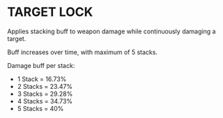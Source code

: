 # TARGET LOCK

Applies stacking buff to weapon damage while continuously damaging a target.

Buff increases over time, with maximum of 5 stacks.

Damage buff per stack:
* 1 Stack = 16.73% 
* 2 Stacks = 23.47% 
* 3 Stacks = 29.28% 
* 4 Stacks = 34.73% 
* 5 Stacks = 40%
